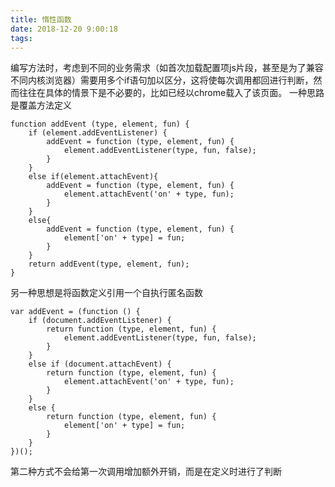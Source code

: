 ```yaml
---
title: 惰性函数
date: 2018-12-20 9:00:18
tags: 
---
```

编写方法时，考虑到不同的业务需求（如首次加载配置项js片段，甚至是为了兼容不同内核浏览器）需要用多个if语句加以区分，这将使每次调用都回进行判断，然而往往在具体的情景下是不必要的，比如已经以chrome载入了该页面。
一种思路是覆盖方法定义
```
function addEvent (type, element, fun) {
    if (element.addEventListener) {
        addEvent = function (type, element, fun) {
            element.addEventListener(type, fun, false);
        }
    }
    else if(element.attachEvent){
        addEvent = function (type, element, fun) {
            element.attachEvent('on' + type, fun);
        }
    }
    else{
        addEvent = function (type, element, fun) {
            element['on' + type] = fun;
        }
    }
    return addEvent(type, element, fun);
}

```
另一种思想是将函数定义引用一个自执行匿名函数
```
var addEvent = (function () {
    if (document.addEventListener) {
        return function (type, element, fun) {
            element.addEventListener(type, fun, false);
        }
    }
    else if (document.attachEvent) {
        return function (type, element, fun) {
            element.attachEvent('on' + type, fun);
        }
    }
    else {
        return function (type, element, fun) {
            element['on' + type] = fun;
        }
    }
})();
```
第二种方式不会给第一次调用增加额外开销，而是在定义时进行了判断